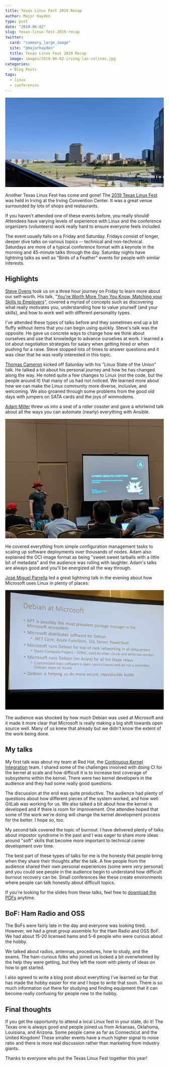 ```yaml
---
title: Texas Linux Fest 2019 Recap
author: Major Hayden
type: post
date: "2019-06-02"
slug: texas-linux-fest-2019-recap
twitter:
  card: "summary_large_image"
  site: "@majorhayden"
  title: Texas Linux Fest 2019 Recap
  image: images/2019-06-02-irving-las-colinas.jpg
categories:
  - Blog Posts
tags:
  - linux
  - conferences
---
```


![Las Colinas in Irving]

Another Texas Linux Fest has come and gone! The [2019 Texas Linux Fest] was
held in Irving at the Irving Convention Center. It was a great venue surrounded
by lots of shops and restaurants.

If you haven't attended one of these events before, you really should!
Attendees have varying levels of experience with Linux and the conference
organizers (volunteers) work really hard to ensure everyone feels included.

The event usually falls on a Friday and Saturday. Fridays consist of longer,
deeper dive talks on various topics -- technical and non-technical. Saturdays
are more of a typical conference format with a keynote in the morning and
45-minute talks through the day. Saturday nights have lightning talks as well
as "Birds of a Feather" events for people with similar interests.

[Las Colinas in Irving]: /images/2019-06-02-irving-las-colinas.jpg
[2019 Texas Linux Fest]: https://2019.texaslinuxfest.org/

## Highlights

[Steve Ovens] took us on a three hour journey on Friday to learn more about our
self-worth. His talk, "[You're Worth More Than You Know, Matching your Skills
to Employers]", covered a myriad of concepts such as discovering what really
motivates you, understanding how to value yourself (and your skills), and how
to work well with different personality types.

I've attended these types of talks before and they sometimes end up a bit
fluffy without items that you can begin using quickly. Steve's talk was the
opposite. He gave us concrete ways to change how we think about ourselves and
use that knowledge to advance ourselves at work. I learned a lot about
negotiation strategies for salary when getting hired or when pushing for a
raise. Steve stopped lots of times to answer questions and it was clear that he
was *really* interested in this topic.

[Thomas Cameron] kicked off Saturday with his "Linux State of the Union" talk.
He talked a lot about his personal journey and how he has changed along the
way. He noted quite a few changes to Linux (not the code, but the people around
it) that many of us had not noticed. We learned more about how we can make the
Linux community more diverse, inclusive, and welcoming. We also groaned through
some problems from the good old days with jumpers on SATA cards and the joys of
winmodems.

[Adam Miller] threw us into a seat of a roller coaster and gave a whirlwind
talk about all the ways you can automate (nearly) everything with Ansible.

![Adam Miller Ansible talk]

He covered everything from simple configuration management tasks to scaling up
software deployments over thousands of nodes. Adam also explained the OCI image
format as being "sweet sweet tarballs with a little bit of metadata" and the
audience was rolling with laughter. Adam's talks are always good and you'll be
energized all the way through.

[José Miguel Parrella] led a great lightning talk in the evening about how
Microsoft uses Linux in plenty of places:

![Debian at Microsoft slide]

The audience was shocked by how much Debian was used at Microsoft and it made
it more clear that Microsoft is really making a big shift towards open source
well. Many of us knew that already but we didn't know the extent of the work
being done.

[Steve Ovens]: https://twitter.com/linuxovens?lang=en
[You're Worth More Than You Know, Matching your Skills to Employers]: https://2019.texaslinuxfest.org/presentations.html#trackf3_2
[Thomas Cameron]: https://twitter.com/thomasdcameron
[Adam Miller]: https://twitter.com/themaxamillion
[Adam Miller Ansible talk]: /images/2019-06-02-adam-miller-ansible.jpg
[José Miguel Parrella]: https://twitter.com/bureado
[Debian at Microsoft slide]: /images/2019-06-02-debian-at-microsoft.jpg

## My talks

My first talk was about my team at Red Hat, the [Continuous Kernel Integration]
team. I shared some of the challenges involved with doing CI for the kernel at
scale and how difficult it is to increase test coverage of subsystems within
the kernel. There were two kernel developers in the audience and they had some
really good questions.

The discussion at the end was quite productive. The audience had plenty of
questions about how different pieces of the system worked, and how well GitLab
was working for us. We also talked a bit about how the kernel is developed and
if there is room for improvement. One attendee hoped that some of the work
we're doing will change the kernel development process for the better. I hope
so, too.

My second talk covered the topic of burnout. I have delivered plenty of talks
about impostor syndrome in the past and I was eager to share more ideas around
"soft" skills that become more important to technical career development over
time.

The best part of these types of talks for me is the honesty that people bring
when they share their thoughts after the talk. A few people from the audience
shared their own personal experiences (some were *very* personal) and you could
see people in the audience begin to understand how difficult burnout recovery
can be. Small conferences like these create environments where people can talk
honestly about difficult topics.

If you're looking for the slides from these talks, feel free to [download the
PDFs] anytime.

## BoF: Ham Radio and OSS

The BoFs were fairly late in the day and everyone was looking tired. However,
we had a great group assemble for the Ham Radio and OSS BoF. We had about 15-20
licensed hams and 5-6 people who were curious about the hobby.

We talked about radios, antennas, procedures, how to study, and the exams. The
ham-curious folks who joined us looked a bit overwhelmed by the help they were
getting, but they left the room with plenty of ideas on how to get started.

I also agreed to write a blog post about everything I've learned so far that
has made the hobby easier for me and I hope to write that soon. There is so
much information out there for studying and finding equipment that it can
become really confusing for people new to the hobby.

## Final thoughts

If you get the opportunity to attend a local Linux fest in your state, do it!
The Texas one is always good and people joined us from Arkansas, Oklahoma,
Louisiana, and Arizona. Some people came as far as Connecticut and the United
Kingdom! These smaller events have a much higher signal to noise ratio and
there is more real discussion rather than marketing from industry giants.

Thanks to everyone who put the Texas Linux Fest together this year!

[Continuous Kernel Integration]: https://cki-project.org/
[download the PDFs]: https://drive.google.com/drive/folders/1gb15S2w5_5gKA9v_kbunEgbk6m360u9i